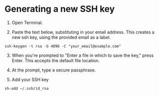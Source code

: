 # Generating a new SSH key

1. Open Terminal.

2. Paste the text below, substituting in your email address.  This creates a new ssh key, using the provided email as a label.
```
ssh-keygen -t rsa -b 4096 -C "your_email@example.com"
```

3. When you're prompted to "Enter a file in which to save the key," press Enter. This accepts the default file location.

4. At the prompt, type a secure passphrase.

5. Add your SSH key
```
sh-add ~/.ssh/id_rsa
```
